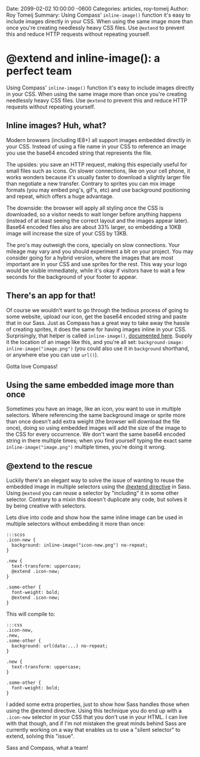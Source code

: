 Date: 2099-02-02 10:00:00 -0600
Categories: articles, roy-tomeij
Author: Roy Tomeij
Summary: Using Compass' `inline-image()` function it's easy to include images directly in your CSS. When using the same image more than once you're creating needlessly heavy CSS files. Use `@extend` to prevent this and reduce HTTP requests without repeating yourself.

# @extend and inline-image(): a perfect team

Using Compass' `inline-image()` function it's easy to include images directly in your CSS. When using the same image more than once you're creating needlessly heavy CSS files. Use `@extend` to prevent this and reduce HTTP requests without repeating yourself.

## Inline images? Huh, what?

Modern browsers (including IE8+) all support images embedded directly in your CSS. Instead of using a file name in your CSS to reference an image you use the base64 encoded string that represents the file.

The upsides: you save an HTTP request, making this especially useful for small files such as icons. On slower connections, like on your cell phone, it works wonders because it's usually faster to download a slightly larger file than negotiate a new transfer. Contrary to sprites you can mix image formats (you may embed png's, gif's, etc) and use background positioning and repeat, which offers a huge advantage.

The downside: the browser will apply all styling once the CSS is downloaded, so a visitor needs to wait longer before anything happens (instead of at least seeing the correct layout and the images appear later). Base64 encoded files also are about 33% larger, so embedding a 10KB image will increase the size of your CSS by 13KB.

The pro's may outweigh the cons, specially on slow connections. Your mileage may vary and you should experiment a bit on your project. You may consider going for a hybrid version, where the images that are most important are in your CSS and use sprites for the rest. This way your logo would be visible immediately, while it's okay if visitors have to wait a few seconds for the background of your footer to appear.

## There's an app for that!

Of course we wouldn't want to go through the tedious process of going to some website, upload our icon, get the base64 encoded string and paste that in our Sass. Just as Compass has a great way to take away the hassle of creating sprites, it does the same for having images inline in your CSS. Surprisingly, that helper is called `inline-image()`, [documented here](http://compass-style.org/reference/compass/helpers/inline-data/). Supply it the location of an image like this, and you're all set: `background-image: inline-image("image.png")` (you could also use it in `background` shorthand, or anywhere else you can use `url()`).

Gotta love Compass!

## Using the same embedded image more than once

Sometimes you have an image, like an icon, you want to use in multiple selectors. Where referencing the same background image or sprite more than once doesn't add extra weight (the browser will download the file once), doing so using embedded images will add the size of the image to the CSS for every occurrence. We don't want the same base64 encoded string in there multiple times; when you find yourself typing the exact same `inline-image("image.png")` multiple times, you're doing it wrong.

## @extend to the rescue

Luckily there's an elegant way to solve the issue of wanting to reuse the embedded image in multiple selectors using the [@extend directive](http://sass-lang.com/docs/yardoc/file.SASS_REFERENCE.html#extend) in Sass. Using `@extend` you can reuse a selector by "including" it in some other selector. Contrary to a mixin this doesn't duplicate any code, but solves it by being creative with selectors.

Lets dive into code and show how the same inline image can be used in multiple selectors without embedding it more than once:

    :::scss
    .icon-new {
      background: inline-image("icon-new.png") no-repeat;
    }

    .new {
      text-transform: uppercase;
      @extend .icon-new;
    }

    .some-other {
      font-weight: bold;
      @extend .icon-new;
    }

This will compile to:

    :::css
    .icon-new,
    .new,
    .some-other {
      background: url(data:...) no-repeat;
    }

    .new {
      text-transform: uppercase;
    }

    .some-other {
      font-weight: bold;
    }

I added some extra properties, just to show how Sass handles those when using the @extend directive. Using this technique you do end up with a `.icon-new` selector in your CSS that you don't use in your HTML. I can live with that though, and if I'm not mistaken the great minds behind Sass are currently working on a way that enables us to use a "silent selector" to extend, solving this "issue".

Sass and Compass, what a team!
